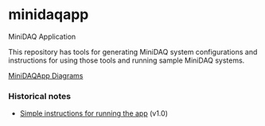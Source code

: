 # minidaqapp

MiniDAQ Application

This repository has tools for generating MiniDAQ system configurations and instructions for using those tools and running sample MiniDAQ systems.  

[MiniDAQApp Diagrams](MiniDAQApp-Diagrams.md)

### Historical notes

* [Simple instructions for running the app](Simple-instructions-for-running-the-app.md) (v1.0)
